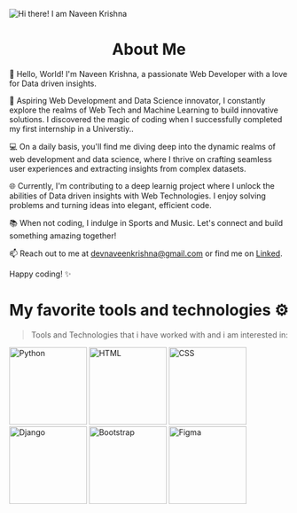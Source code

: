![Hi there! I am Naveen Krishna](https://github.com/devnaveenKrish/devnaveenKrish/blob/main/GITHUBCOVER.gif)

<center><p>
  <h1>About Me</h1>
</p></center>
👋 Hello, World! I'm Naveen Krishna, a passionate Web Developer with a love for Data driven insights.

🚀 Aspiring Web Development and Data Science innovator, I constantly explore the realms of Web Tech and Machine Learning to build innovative solutions. I discovered the magic of coding when I successfully completed my first internship in a Universtiy..

💻 On a daily basis, you'll find me diving deep into the dynamic realms of web development and data science, where I thrive on crafting seamless user experiences and extracting insights from complex datasets.

🌐 Currently, I'm contributing to a deep learnig project where I unlock the abilities of Data driven insights with Web Technologies. I enjoy solving problems and turning ideas into elegant, efficient code.

📚 When not coding, I indulge in Sports and Music. Let's connect and build something amazing together!

📫 Reach out to me at <a href=""> devnaveenkrishna@gmail.com </a> or find me on <a href="https://www.linkedin.com/in/naveen-krishna-667429281/">Linked</a>.

Happy coding! ✨

# My favorite tools and technologies ⚙️

> Tools and Technologies that i have worked with and i am interested in: 

<img src="https://www.python.org/static/community_logos/python-logo-generic.svg" alt="Python" width="140"/>
<img src="https://upload.wikimedia.org/wikipedia/commons/6/61/HTML5_logo_and_wordmark.svg" alt="HTML" width="140"/>
<img src="https://upload.wikimedia.org/wikipedia/commons/d/d5/CSS3_logo_and_wordmark.svg" alt="CSS" width="140"/>
<img src="https://upload.wikimedia.org/wikipedia/commons/8/85/Django_logo.svg" alt="Django" width="140"/>
<img src="https://upload.wikimedia.org/wikipedia/commons/e/ea/Boostrap_logo.svg" alt="Bootstrap" width="140"/>
<img src="https://www.figma.com/static/images/favicons/favicon-32x32.png" alt="Figma" width="140"/>







